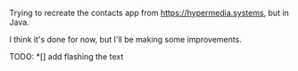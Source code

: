 Trying to recreate the contacts app from https://hypermedia.systems, but in Java.

I think it's done for now, but I'll be making some improvements. 

TODO:
*[] add flashing the text